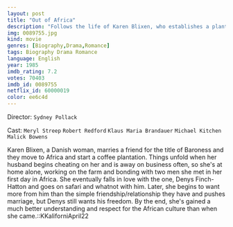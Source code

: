 ```yaml
---
layout: post
title: "Out of Africa"
description: "Follows the life of Karen Blixen, who establishes a plantation in Africa. Her life is Complicated by a husband of convenience (Bror Blixen), a true love (Denys), troubles on the plantation, schooling of the natives, war, and catching VD from her husband..."
img: 0089755.jpg
kind: movie
genres: [Biography,Drama,Romance]
tags: Biography Drama Romance 
language: English
year: 1985
imdb_rating: 7.2
votes: 70403
imdb_id: 0089755
netflix_id: 60000019
color: ee6c4d
---
```

Director: `Sydney Pollack`  

Cast: `Meryl Streep` `Robert Redford` `Klaus Maria Brandauer` `Michael Kitchen` `Malick Bowens` 

Karen Blixen, a Danish woman, marries a friend for the title of Baroness and they move to Africa and start a coffee plantation. Things unfold when her husband begins cheating on her and is away on business often, so she's at home alone, working on the farm and bonding with two men she met in her first day in Africa. She eventually falls in love with the one, Denys Finch-Hatton and goes on safari and whatnot with him. Later, she begins to want more from him than the simple friendship/relationship they have and pushes marriage, but Denys still wants his freedom. By the end, she's gained a much better understanding and respect for the African culture than when she came.::KKaliforniApril22